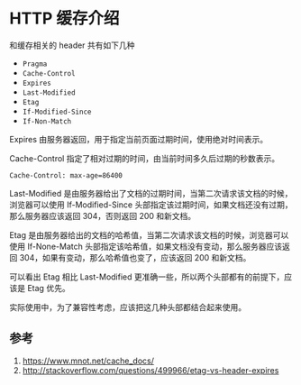 # HTTP 缓存介绍

<!--
ID: bf15c141-73c1-4f18-a3c4-6bfafee98f48
Status: publish
Date: 2017-05-30T02:37:00
Modified: 2020-05-16T11:57:16
wp_id: 587
-->

和缓存相关的 header 共有如下几种

* `Pragma`
* `Cache-Control`
* `Expires`
* `Last-Modified`
* `Etag`
* `If-Modified-Since`
* `If-Non-Match`


Expires 由服务器返回，用于指定当前页面过期时间，使用绝对时间表示。

Cache-Control 指定了相对过期的时间，由当前时间多久后过期的秒数表示。

```
Cache-Control: max-age=86400
```

Last-Modified 是由服务器给出了文档的过期时间，当第二次请求该文档的时候，浏览器可以使用 If-Modified-Since 头部指定该过期时间，如果文档还没有过期，那么服务器应该返回 304，否则返回 200 和新文档。

Etag 是由服务器给出的文档的哈希值，当第二次请求该文档的时候，浏览器可以使用 If-None-Match 头部指定该哈希值，如果文档没有变动，那么服务器应该返回 304，如果有变动，那么哈希值也变了，应该返回 200 和新文档。

可以看出 Etag 相比 Last-Modified 更准确一些，所以两个头部都有的前提下，应该是 Etag 优先。

实际使用中，为了兼容性考虑，应该把这几种头部都结合起来使用。


## 参考

1. https://www.mnot.net/cache_docs/
2. http://stackoverflow.com/questions/499966/etag-vs-header-expires